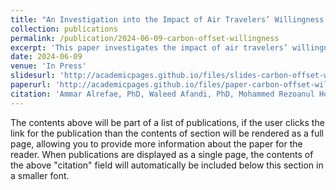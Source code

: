 ```yaml
---
title: "An Investigation into the Impact of Air Travelers’ Willingness to Pay for Carbon Offset: Reality and Barriers"
collection: publications
permalink: /publication/2024-06-09-carbon-offset-willingness
excerpt: 'This paper investigates the impact of air travelers’ willingness to pay for carbon offset, focusing on the reality and barriers.'
date: 2024-06-09
venue: 'In Press'
slidesurl: 'http://academicpages.github.io/files/slides-carbon-offset-willingness.pdf'
paperurl: 'http://academicpages.github.io/files/paper-carbon-offset-willingness.pdf'
citation: 'Ammar Alrefae, PhD, Waleed Afandi, PhD, Mohammed Rezoanul Hoque, Md. Mahmudul Alam, PhD. (In Press). "An Investigation into the Impact of Air Travelers’ Willingness to Pay for Carbon Offset: Reality and Barriers."'
---
```




The contents above will be part of a list of publications, if the user clicks the link for the publication than the contents of section will be rendered as a full page, allowing you to provide more information about the paper for the reader. When publications are displayed as a single page, the contents of the above "citation" field will automatically be included below this section in a smaller font.
